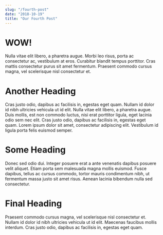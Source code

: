 ```yaml
---
slug: "/fourth-post"
date: "2018-10-19"
title: "Our Fourth Post"
---
```


# WOW!

Nulla vitae elit libero, a pharetra augue. Morbi leo risus, porta ac consectetur ac, vestibulum at eros. Curabitur blandit tempus porttitor. Cras mattis consectetur purus sit amet fermentum. Praesent commodo cursus magna, vel scelerisque nisl consectetur et.

# Another Heading

Cras justo odio, dapibus ac facilisis in, egestas eget quam. Nullam id dolor id nibh ultricies vehicula ut id elit. Nulla vitae elit libero, a pharetra augue. Duis mollis, est non commodo luctus, nisi erat porttitor ligula, eget lacinia odio sem nec elit. Cras justo odio, dapibus ac facilisis in, egestas eget quam. Lorem ipsum dolor sit amet, consectetur adipiscing elit. Vestibulum id ligula porta felis euismod semper.

# Some Heading

Donec sed odio dui. Integer posuere erat a ante venenatis dapibus posuere velit aliquet. Etiam porta sem malesuada magna mollis euismod. Fusce dapibus, tellus ac cursus commodo, tortor mauris condimentum nibh, ut fermentum massa justo sit amet risus. Aenean lacinia bibendum nulla sed consectetur.

# Final Heading

Praesent commodo cursus magna, vel scelerisque nisl consectetur et. Nullam id dolor id nibh ultricies vehicula ut id elit. Maecenas faucibus mollis interdum. Cras justo odio, dapibus ac facilisis in, egestas eget quam.